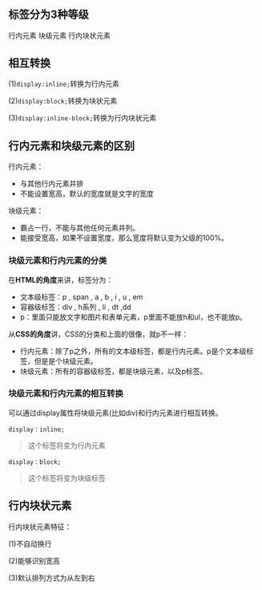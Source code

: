 #

## 标签分为3种等级

行内元素 块级元素 行内块状元素

## 相互转换

(1)`display:inline;`转换为行内元素

(2)`display:block;`转换为块状元素

(3)`display:inline-block;`转换为行内块状元素

## 行内元素和块级元素的区别

行内元素：　　

- 与其他行内元素并排
- 不能设置宽高，默认的宽度就是文字的宽度

块级元素：

- 霸占一行，不能与其他任何元素并列。
- 能接受宽高，如果不设置宽度，那么宽度将默认变为父级的100%。

### 块级元素和行内元素的分类

在**HTML的角度**来讲，标签分为：

- 文本级标签：p , span , a , b , i , u , em
- 容器级标签：div , h系列 , li , dt ,dd
- p：里面只能放文字和图片和表单元素，p里面不能放h和ul，也不能放p。

从**CSS的角度**讲，CSS的分类和上面的很像，就p不一样：

- 行内元素：除了p之外，所有的文本级标签，都是行内元素。p是个文本级标签，但是是个块级元素。
- 块级元素：所有的容器级标签，都是块级元素，以及p标签。

### 块级元素和行内元素的相互转换

可以通过display属性将块级元素(比如div)和行内元素进行相互转换。

`display：inline;`
>这个标签将变为行内元素

`display：block;`
>这个标签将变为块级标签

## 行内块状元素

行内块状元素特征：

(1)不自动换行

(2)能够识别宽高

(3)默认排列方式为从左到右